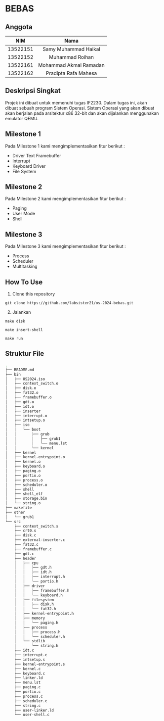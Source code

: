 # BEBAS
## Anggota
| NIM | Nama |
| :---: | :---: |
| 13522151 | Samy Muhammad Haikal |
| 13522152 | Muhammad Roihan  |
| 13522161 | Mohammad Akmal Ramadan |
| 13522162 | Pradipta Rafa Mahesa |
## Deskripsi Singkat
Projek ini dibuat untuk memenuhi tugas IF2230. Dalam tugas ini, akan dibuat sebuah program Sistem Operasi. Sistem Operasi yang akan dibuat akan berjalan pada arsitektur x86 32-bit dan akan dijalankan menggunakan emulator QEMU.
## Milestone 1
Pada Milestone 1 kami mengimplementasikan fitur berikut :
- Driver Text Framebuffer
- Interrupt
- Keyboard Driver
- File System
## Milestone 2
Pada Milestone 2 kami mengimplementasikan fitur berikut :
- Paging
- User Mode
- Shell
## Milestone 3
Pada Milestone 3 kami mengimplementasikan fitur berikut :
- Process
- Scheduler
- Multitasking
## How To Use
1. Clone this repository
```
git clone https://github.com/labsister21/os-2024-bebas.git
```
2. Jalankan
```
make disk
```
```
make insert-shell
```
```
make run
```
## Struktur File
``` bash
.
├── README.md
├── bin
│   ├── OS2024.iso
│   ├── context_switch.o
│   ├── disk.o
│   ├── fat32.o
│   ├── framebuffer.o
│   ├── gdt.o
│   ├── idt.o
│   ├── inserter
│   ├── interrupt.o
│   ├── intsetup.o
│   ├── iso
│   │   └── boot
│   │       ├── grub
│   │       │   ├── grub1
│   │       │   └── menu.lst
│   │       └── kernel
│   ├── kernel
│   ├── kernel-entrypoint.o
│   ├── kernel.o
│   ├── keyboard.o
│   ├── paging.o
│   ├── portio.o
│   ├── process.o
│   ├── scheduler.o
│   ├── shell
│   ├── shell_elf
│   ├── storage.bin
│   └── string.o
├── makefile
├── other
│   └── grub1
└── src
    ├── context_switch.s
    ├── crt0.s
    ├── disk.c
    ├── external-inserter.c
    ├── fat32.c
    ├── framebuffer.c
    ├── gdt.c
    ├── header
    │   ├── cpu
    │   │   ├── gdt.h
    │   │   ├── idt.h
    │   │   ├── interrupt.h
    │   │   └── portio.h
    │   ├── driver
    │   │   ├── framebuffer.h
    │   │   └── keyboard.h
    │   ├── filesystem
    │   │   ├── disk.h
    │   │   └── fat32.h
    │   ├── kernel-entrypoint.h
    │   ├── memory
    │   │   └── paging.h
    │   ├── process
    │   │   ├── process.h
    │   │   └── scheduler.h
    │   └── stdlib
    │       └── string.h
    ├── idt.c
    ├── interrupt.c
    ├── intsetup.s
    ├── kernel-entrypoint.s
    ├── kernel.c
    ├── keyboard.c
    ├── linker.ld
    ├── menu.lst
    ├── paging.c
    ├── portio.c
    ├── process.c
    ├── scheduler.c
    ├── string.c
    ├── user-linker.ld
    └── user-shell.c
``` 
